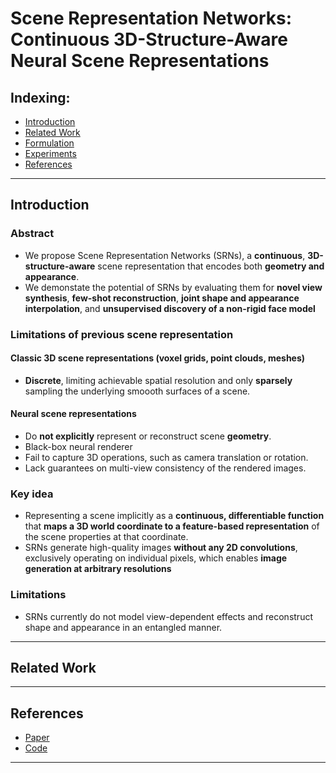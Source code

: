 # Scene Representation Networks: Continuous 3D-Structure-Aware Neural Scene Representations

## Indexing:
- [Introduction](#Introduction)
- [Related Work](#Related-Work)
- [Formulation](#Formulation)
- [Experiments](#Experiments)
- [References](#References)
---
## Introduction
### Abstract
- We propose Scene Representation Networks (SRNs), a **continuous**, **3D-structure-aware** scene representation that encodes both **geometry and appearance**.
- We demonstate the potential of SRNs by evaluating them for **novel view synthesis**, **few-shot reconstruction**, **joint shape and appearance interpolation**, and **unsupervised discovery of a non-rigid face model**

### Limitations of previous scene representation
#### Classic 3D scene representations (voxel grids, point clouds, meshes)
- **Discrete**, limiting achievable spatial resolution and only **sparsely** sampling the underlying smoooth surfaces of a scene.

#### Neural scene representations
- Do **not explicitly** represent or reconstruct scene **geometry**.
- Black-box neural renderer
- Fail to capture 3D operations, such as camera translation or rotation.
- Lack guarantees on multi-view consistency of the rendered images.

### Key idea
- Representing a scene implicitly as a **continuous, differentiable function** that **maps a 3D world coordinate to a feature-based representation** of the scene properties at that coordinate.
- SRNs generate high-quality images **without any 2D convolutions**, exclusively operating on individual pixels, which enables **image generation at arbitrary resolutions**

### Limitations
- SRNs currently do not model view-dependent effects and reconstruct shape and appearance in an entangled manner. 

---
## Related Work


---
## References
- [Paper](https://arxiv.org/pdf/1906.01618.pdf)
- [Code](https://github.com/vsitzmann/scene-representation-networks)
---
